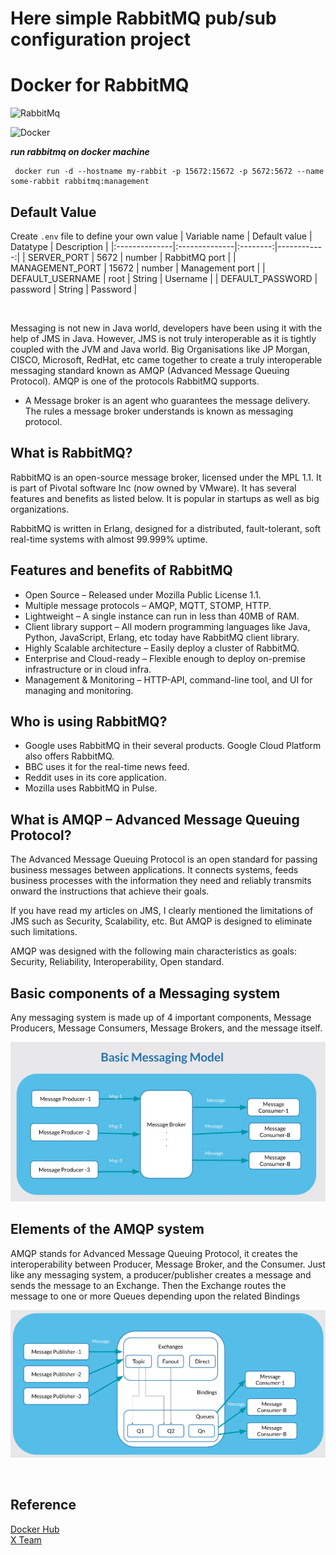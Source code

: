  # Here simple RabbitMQ pub/sub configuration project
 
 
 
 
 
 
 
 
 
 # Docker for RabbitMQ
<img alt="RabbitMq" src="https://img.shields.io/badge/RabbitMq-FF6600?&style=flat&logo=rabbitmq&logoColor=FFFFFF">&nbsp;

<img alt="Docker" src="https://img.shields.io/badge/Docker-2496ED?&style=flat&logo=docker&logoColor=ffffff">&nbsp;

 **_run rabbitmq on docker machine_**

```shell
 docker run -d --hostname my-rabbit -p 15672:15672 -p 5672:5672 --name some-rabbit rabbitmq:management
```

## Default Value
Create `.env` file to define your own value
| Variable name | Default value | Datatype | Description |
|:--------------|:--------------|:--------:|------------:|
| SERVER_PORT | 5672 | number | RabbitMQ port |
| MANAGEMENT_PORT | 15672 | number | Management port |
| DEFAULT_USERNAME | root | String | Username |
| DEFAULT_PASSWORD | password | String | Password |

<br>

Messaging is not new in Java world, developers have been using it with the help of JMS in Java. However, JMS is not truly interoperable as it is tightly coupled with the JVM and Java world. Big Organisations like JP Morgan, CISCO, Microsoft, RedHat, etc came together to create a truly interoperable messaging standard known as AMQP (Advanced Message Queuing Protocol). AMQP is one of the protocols RabbitMQ supports.

* A Message broker is an agent who guarantees the message delivery. The rules a message broker understands is known as messaging protocol.

## What is RabbitMQ?
RabbitMQ is an open-source message broker, licensed under the MPL 1.1. It is part of Pivotal software Inc (now owned by VMware). It has several features and benefits as listed below. It is popular in startups as well as big organizations.

RabbitMQ is written in Erlang, designed for a distributed, fault-tolerant, soft real-time systems with almost 99.999% uptime.

## Features and benefits of RabbitMQ
- Open Source – Released under Mozilla Public License 1.1.
- Multiple message protocols – AMQP, MQTT, STOMP, HTTP.
- Lightweight – A single instance can run in less than 40MB of RAM.
- Client library support – All modern programming languages like Java, Python, JavaScript, Erlang, etc today have RabbitMQ client library.
- Highly Scalable architecture – Easily deploy a cluster of RabbitMQ.
- Enterprise and Cloud-ready – Flexible enough to deploy on-premise infrastructure or in cloud infra.
- Management & Monitoring – HTTP-API, command-line tool, and UI for managing and monitoring.

## Who is using RabbitMQ?
- Google uses RabbitMQ in their several products. Google Cloud Platform also offers RabbitMQ.
- BBC uses it for the real-time news feed.
- Reddit uses in its core application.
- Mozilla uses RabbitMQ in Pulse.


## What is AMQP – Advanced Message Queuing Protocol?
The Advanced Message Queuing Protocol is an open standard for passing business messages between applications.  It connects systems, feeds business processes with the information they need and reliably transmits onward the instructions that achieve their goals.

If you have read my articles on JMS, I clearly mentioned the limitations of JMS such as Security, Scalability, etc. But AMQP is designed to eliminate such limitations.

AMQP was designed with the following main characteristics as goals: Security, Reliability, Interoperability, Open standard.

## Basic components of a Messaging system

Any messaging system is made up of 4 important components, Message Producers, Message Consumers, Message Brokers, and the message itself.

![messaging system](base.jpg)

## Elements of the AMQP system

AMQP stands for Advanced Message Queuing Protocol, it creates the interoperability between Producer, Message Broker, and the Consumer. Just like any messaging system, a producer/publisher creates a message and sends the message to an Exchange. Then the Exchange routes the message to one or more Queues depending upon the related Bindings

![amqp](amqp.png)

<br>

## Reference
[Docker Hub](https://hub.docker.com/_/rabbitmq) <br>
[X Team](https://x-team.com/blog/set-up-rabbitmq-with-docker-compose/)
